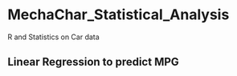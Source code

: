 # MechaChar_Statistical_Analysis
R and Statistics on Car data

## Linear Regression to predict MPG

